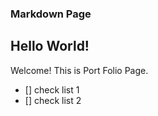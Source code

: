 ### Markdown Page
## Hello World!

 Welcome!
 This is Port Folio Page.

 - [] check list 1
 - [] check list 2


